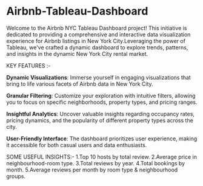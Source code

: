 # Airbnb-Tableau-Dashboard
Welcome to the Airbnb NYC Tableau Dashboard project! This initiative is dedicated to providing a comprehensive and interactive data visualization experience for Airbnb listings in New York City.Leveraging the power of Tableau, we've crafted a dynamic dashboard to explore trends, patterns, and insights in the dynamic New York City rental market. 

KEY FEATURES :-

**Dynamic Visualizations**: Immerse yourself in engaging visualizations that bring to life various facets of Airbnb data in New York City.

**Granular Filtering**: Customize your exploration with intuitive filters, allowing you to focus on specific neighborhoods, property types, and pricing ranges.

**Insightful Analytics**: Uncover valuable insights regarding occupancy rates, pricing dynamics, and the popularity of different property types across the city.

**User-Friendly Interface**: The dashboard prioritizes user experience, making it accessible for both casual users and data enthusiasts.

SOME USEFUL INSIGHTS:-
1.Top 10 hosts by total review.
2.Average price in neighbourhood-room type.
3.Total reviews by year.
4.Total bookings by month.
5.Average reviews per month by room type & neighbourhood groups.

